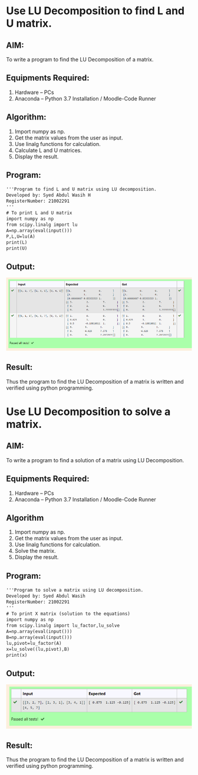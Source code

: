 # Use LU Decomposition to find L and U matrix.

## AIM:
To write a program to find the LU Decomposition of a matrix.

## Equipments Required:
1. Hardware – PCs
2. Anaconda – Python 3.7 Installation / Moodle-Code Runner

## Algorithm:
1. Import numpy as np.
2. Get the matrix values from the user as input.
3. Use linalg functions for calculation.
4. Calculate L and U matrices.
5. Display the result.

## Program:
~~~
'''Program to find L and U matrix using LU decomposition.
Developed by: Syed Abdul Wasih H
RegisterNumber: 21002291
'''
# To print L and U matrix
import numpy as np
from scipy.linalg import lu
A=np.array(eval(input()))
P,L,U=lu(A)
print(L)
print(U)
~~~

## Output:
![lu](img.png)


## Result:
Thus the program to find the LU Decomposition of a matrix is written and verified using python programming.

# Use LU Decomposition to solve a matrix.

## AIM:
To write a program to find a solution of a matrix using LU Decomposition.

## Equipments Required:
1. Hardware – PCs
2. Anaconda – Python 3.7 Installation / Moodle-Code Runner

## Algorithm
1. Import numpy as np.
2. Get the matrix values from the user as input.
3. Use linalg functions for calculation.
4. Solve the matrix.
5. Display the result.

## Program:
~~~
'''Program to solve a matrix using LU decomposition.
Developed by: Syed Abdul Wasih
RegisterNumber: 21002291
'''
# To print X matrix (solution to the equations)
import numpy as np
from scipy.linalg import lu_factor,lu_solve
A=np.array(eval(input()))
B=np.array(eval(input()))
lu,pivot=lu_factor(A)
x=lu_solve((lu,pivot),B)
print(x)
~~~
## Output:
![lu](img1.png)


## Result:
Thus the program to find the LU Decomposition of a matrix is written and verified using python programming.

